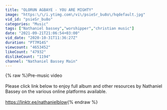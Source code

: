 ```yaml
---
title: "OLORUN AGBAYE - YOU ARE MIGHTY"
image: "https:\/\/i.ytimg.com\/vi\/psieSr_bu8o\/hqdefault.jpg"
vid_id: "psieSr_bu8o"
categories: "Music"
tags: ["Nathaniel bassey","worshipper","christian music"]
date: "2021-09-21T21:06:54+03:00"
vid_date: "2020-10-31T11:36:27Z"
duration: "PT7M14S"
viewcount: "4653452"
likeCount: "47932"
dislikeCount: "1194"
channel: "Nathaniel Bassey Main"
---
```

{% raw %}Pre-music video<br /><br />Please click link below to enjoy full album and other resources by Nathaniel Bassey on the various online platforms available.<br /><br /><a rel="nofollow" target="blank" href="https://linktr.ee/nathanielblow">https://linktr.ee/nathanielblow</a>{% endraw %}
